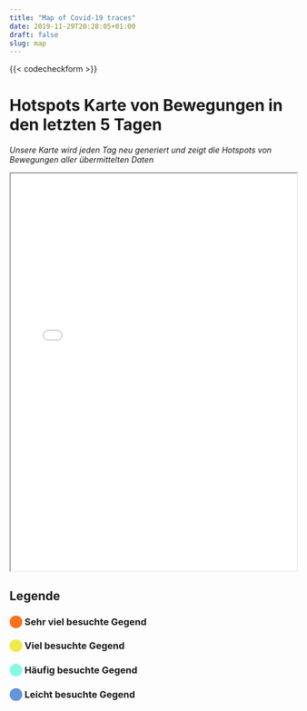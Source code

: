 ```yaml
---
title: "Map of Covid-19 traces"
date: 2019-11-29T20:28:05+01:00
draft: false
slug: map
---
```


{{< codecheckform >}}

# Hotspots Karte von Bewegungen in den letzten 5 Tagen

*Unsere Karte wird jeden Tag neu generiert und zeigt die Hotspots von Bewegungen aller übermittelten Daten*

<iframe src="/map/heatmap.html" width="100%" height="700px"></iframe>


## Legende

### <span style="color:#fb7021">⬤</span> Sehr viel besuchte Gegend

### <span style="color:#f0ea4b">⬤</span> Viel besuchte Gegend

### <span style="color:#87f9e2">⬤</span> Häufig besuchte Gegend

### <span style="color:#6693d9">⬤</span> Leicht besuchte Gegend
